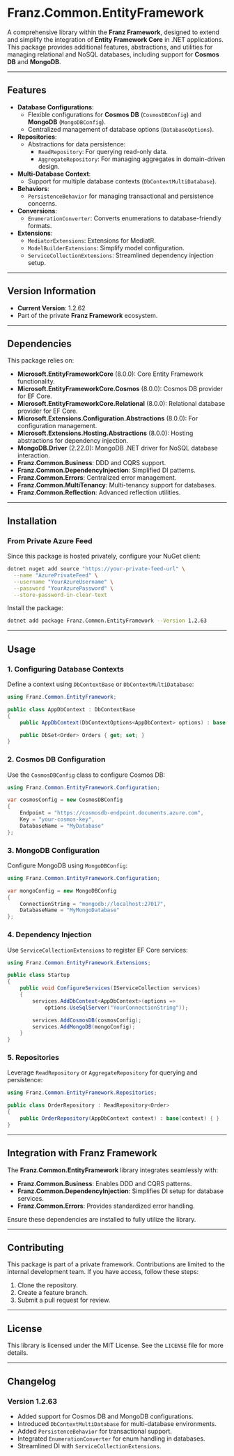 ﻿# **Franz.Common.EntityFramework**

A comprehensive library within the **Franz Framework**, designed to extend and simplify the integration of **Entity Framework Core** in .NET applications. This package provides additional features, abstractions, and utilities for managing relational and NoSQL databases, including support for **Cosmos DB** and **MongoDB**.

---

## **Features**

- **Database Configurations**:
  - Flexible configurations for **Cosmos DB** (`CosmosDBConfig`) and **MongoDB** (`MongoDBConfig`).
  - Centralized management of database options (`DatabaseOptions`).
- **Repositories**:
  - Abstractions for data persistence:
    - `ReadRepository`: For querying read-only data.
    - `AggregateRepository`: For managing aggregates in domain-driven design.
- **Multi-Database Context**:
  - Support for multiple database contexts (`DbContextMultiDatabase`).
- **Behaviors**:
  - `PersistenceBehavior` for managing transactional and persistence concerns.
- **Conversions**:
  - `EnumerationConverter`: Converts enumerations to database-friendly formats.
- **Extensions**:
  - `MediatorExtensions`: Extensions for MediatR.
  - `ModelBuilderExtensions`: Simplify model configuration.
  - `ServiceCollectionExtensions`: Streamlined dependency injection setup.

---

## **Version Information**

- **Current Version**: 1.2.62
- Part of the private **Franz Framework** ecosystem.

---

## **Dependencies**

This package relies on:
- **Microsoft.EntityFrameworkCore** (8.0.0): Core Entity Framework functionality.
- **Microsoft.EntityFrameworkCore.Cosmos** (8.0.0): Cosmos DB provider for EF Core.
- **Microsoft.EntityFrameworkCore.Relational** (8.0.0): Relational database provider for EF Core.
- **Microsoft.Extensions.Configuration.Abstractions** (8.0.0): For configuration management.
- **Microsoft.Extensions.Hosting.Abstractions** (8.0.0): Hosting abstractions for dependency injection.
- **MongoDB.Driver** (2.22.0): MongoDB .NET driver for NoSQL database interaction.
- **Franz.Common.Business**: DDD and CQRS support.
- **Franz.Common.DependencyInjection**: Simplified DI patterns.
- **Franz.Common.Errors**: Centralized error management.
- **Franz.Common.MultiTenancy**: Multi-tenancy support for databases.
- **Franz.Common.Reflection**: Advanced reflection utilities.

---

## **Installation**

### **From Private Azure Feed**
Since this package is hosted privately, configure your NuGet client:

```bash
dotnet nuget add source "https://your-private-feed-url" \
  --name "AzurePrivateFeed" \
  --username "YourAzureUsername" \
  --password "YourAzurePassword" \
  --store-password-in-clear-text
```

Install the package:

```bash
dotnet add package Franz.Common.EntityFramework --Version 1.2.63
```

---

## **Usage**

### **1. Configuring Database Contexts**

Define a context using `DbContextBase` or `DbContextMultiDatabase`:

```csharp
using Franz.Common.EntityFramework;

public class AppDbContext : DbContextBase
{
    public AppDbContext(DbContextOptions<AppDbContext> options) : base(options) { }

    public DbSet<Order> Orders { get; set; }
}
```

### **2. Cosmos DB Configuration**

Use the `CosmosDBConfig` class to configure Cosmos DB:

```csharp
using Franz.Common.EntityFramework.Configuration;

var cosmosConfig = new CosmosDBConfig
{
    Endpoint = "https://cosmosdb-endpoint.documents.azure.com",
    Key = "your-cosmos-key",
    DatabaseName = "MyDatabase"
};
```

### **3. MongoDB Configuration**

Configure MongoDB using `MongoDBConfig`:

```csharp
using Franz.Common.EntityFramework.Configuration;

var mongoConfig = new MongoDBConfig
{
    ConnectionString = "mongodb://localhost:27017",
    DatabaseName = "MyMongoDatabase"
};
```

### **4. Dependency Injection**

Use `ServiceCollectionExtensions` to register EF Core services:

```csharp
using Franz.Common.EntityFramework.Extensions;

public class Startup
{
    public void ConfigureServices(IServiceCollection services)
    {
        services.AddDbContext<AppDbContext>(options =>
            options.UseSqlServer("YourConnectionString"));

        services.AddCosmosDB(cosmosConfig);
        services.AddMongoDB(mongoConfig);
    }
}
```

### **5. Repositories**

Leverage `ReadRepository` or `AggregateRepository` for querying and persistence:

```csharp
using Franz.Common.EntityFramework.Repositories;

public class OrderRepository : ReadRepository<Order>
{
    public OrderRepository(AppDbContext context) : base(context) { }
}
```

---

## **Integration with Franz Framework**

The **Franz.Common.EntityFramework** library integrates seamlessly with:
- **Franz.Common.Business**: Enables DDD and CQRS patterns.
- **Franz.Common.DependencyInjection**: Simplifies DI setup for database services.
- **Franz.Common.Errors**: Provides standardized error handling.

Ensure these dependencies are installed to fully utilize the library.

---

## **Contributing**

This package is part of a private framework. Contributions are limited to the internal development team. If you have access, follow these steps:
1. Clone the repository.
2. Create a feature branch.
3. Submit a pull request for review.

---

## **License**

This library is licensed under the MIT License. See the `LICENSE` file for more details.

---

## **Changelog**

### Version 1.2.63
- Added support for Cosmos DB and MongoDB configurations.
- Introduced `DbContextMultiDatabase` for multi-database environments.
- Added `PersistenceBehavior` for transactional support.
- Integrated `EnumerationConverter` for enum handling in databases.
- Streamlined DI with `ServiceCollectionExtensions`.

